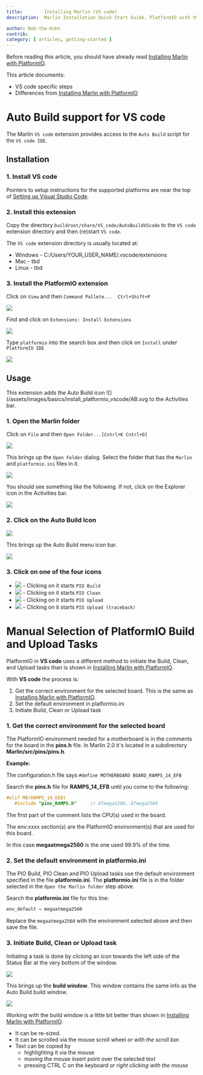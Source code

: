 ```yaml
---
title:        Installing Marlin (VS code)
description:  Marlin Installation Quick Start Guide, PlatformIO with VS code

author: Bob-the-Kuhn
contrib:
category: [ articles, getting-started ]
---
```


Before reading this article, you should have already read [Installing Marlin with PlatformIO](install_arduino.html).

This article documents:
  * VS code specific steps
  * Differences from [Installing Marlin with PlatformIO](install_arduino.html)

# Auto Build support for VS code

The Marlin `VS code` extension provides access to the `Auto Build` script for the `VS code IDE`.

## Installation

### 1. Install VS code

Pointers to setup instructions for the supported platforms are near the top of [Setting up Visual Studio Code](https://code.visualstudio.com/docs/setup/setup-overview).


### 2. Install this extension

Copy the directory `buildroot/share/VS_code/AutoBuildVScode` to the `VS code` extension directory and then (re)start `VS code`.

The `VS code` extension directory is usually located at:
- Windows - C:/Users/YOUR_USER_NAME/.vscode/extensions
- Mac - tbd
- Linux - tbd

### 3. Install the PlatformIO extension

Click on `View` and then `Command Pallete...  Ctrl+Shift+P`

![](/assets/images/basics/install_platformio_vscode/view_command_pallete.PNG)

Find and click on `Extensions: Install Extensions`

![](/assets/images/basics/install_platformio_vscode/install_extensions.PNG)

Type `platformio` into the search box and then click on `Install` under  `PlatformIO IDE`

![](/assets/images/basics/install_platformio_vscode/platformio_install.PNG)


## Usage

This extension adds the Auto Build icon ![](/assets/images/basics/install_platformio_vscode/AB.svg to the Activities bar.

### 1. Open the Marlin folder

Click on `File` and then `Open Folder...[Cntrl+K Cntrl+O]`

![](/assets/images/basics/install_platformio_vscode/Open_Folder.PNG)

This brings up the `Open Folder` dialog.  Select the folder that has the `Marlin` and `platformio.ini` files in it.

![](/assets/images/basics/install_platformio_vscode/Open_Marlin_2.PNG)

You should see something like the following.  If not, click on the Explorer icon in the Activities bar.

![](/assets/images/basics/install_platformio_vscode/Activity_bar.PNG)

### 2. Click on the Auto Build Icon

![](/assets/images/basics/install_platformio_vscode/AB_3.PNG)

This brings up the Auto Build menu icon bar.

![](/assets/images/basics/install_platformio_vscode/AB_menu.PNG)

### 3. Click on one of the four icons
- ![](/assets/images/basics/install_platformio_vscode/B_small.svg) - Clicking on it starts `PIO Build`
- ![](/assets/images/basics/install_platformio_vscode/C_small.svg) - Clicking on it starts `PIO Clean`
- ![](/assets/images/basics/install_platformio_vscode/U_small.svg) - Clicking on it starts `PIO Upload`
- ![](/assets/images/basics/install_platformio_vscode/Ut_small.svg) - Clicking on it starts `PIO Upload (traceback)`



# Manual Selection of PlatformIO Build and Upload Tasks

PlatformIO in **VS code** uses a different method to initiate the Build, Clean, and Upload tasks than is shown in [Installing Marlin with PlatformIO](install_arduino.html).

With **VS code** the process is:
1. Get the correct environment for the selected board.  This is the same as [Installing Marlin with PlatformIO](install_arduino.html).
1. Set the default environment in platformio.ini
1. Initiate Build, Clean or Upload task

### 1. Get the correct environment for the selected board

The PlatformIO environment needed for a motherboard is in the comments for the board in the **pins.h** file. In Marlin 2.0 it's located in  a subdirectory **Marlin/src/pins/pins.h**.

**Example:**

  The configuration.h file says  `#define MOTHERBOARD BOARD_RAMPS_14_EFB`

  Search the **pins.h** file for **RAMPS_14_EFB** until you come to the following:

  ```cpp
  #elif MB(RAMPS_14_EEB)   
     #include "pins_RAMPS.h"     // ATmega1280, ATmega2560                     env:megaatmega1280 env:megaatmega2560'
  ```   

  The first part of the comment lists the CPU(s) used in the board.

  The env:xxxx section(s) are the PlatformIO environment(s) that are used for this board.

  In this case **megaatmega2560** is the one used 99.9% of the time.

### 2. Set the default environment in platformio.ini

The PIO Build, PIO Clean and PIO Upload tasks use the default environment specified in the file **platformio.ini**.  The **platformio.ini** file is in the folder selected in the `Open the Marlin folder` step above.

Search the **platformio.ini** file for this line:
```cpp
env_default = megaatmega2560
```        

Replace the `megaatmega2560` with the environment selected above and then save the file.

### 3. Initiate Build, Clean or Upload task

Initiating a task is done by clicking an icon towards the left side of the Status Bar at the very bottom of the window.

![](/assets/images/basics/install_platformio_vscode/pio_command_icons_call_outs.PNG)


This brings up the **build window**.  This window contains the same info as the Auto Build build window.  

![](/assets/images/basics/install_platformio_vscode/terminal_window.PNG)

Working with the build window is a little bit better than shown in [Installing Marlin with PlatformIO](install_arduino.html).
* It can be re-sized.  
* It can be scrolled via the mouse scroll wheel *or with the scroll bar*.
* Text can be copied by
  - highlighting it via the mouse
  - moving the mouse insert point over the selected text
  - pressing CTRL C on the keyboard *or right clicking with the mouse*
